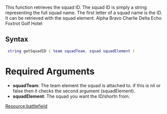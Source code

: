 This function retrieves the squad ID. The squad ID is simply a string representing the full squad name. The first letter of a squad name is the ID. It can be retrieved with the squad element.
Alpha Bravo Charlie Delta Echo Foxtrot Golf Hotel

Syntax
------

``` lua
 string getSquadID ( team squadTeam, squad squadElement ) 
```

Required Arguments
==================

-   **squadTeam**: The team element the squad is attached to. if this is nil or false then it checks the second argument (squadElement).
-   **squadElement**: The squad you want the ID/shortn from.

[<Resource:battlefield>](/Resource:battlefield.md "wikilink")
